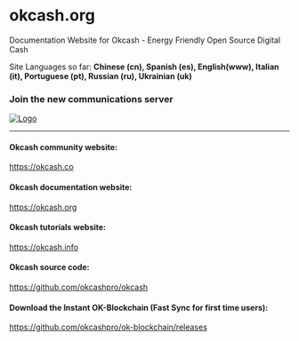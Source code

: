 # okcash.org
Documentation Website for Okcash - Energy Friendly Open Source Digital Cash

Site Languages so far: **Chinese (cn), Spanish (es), English(www), Italian (it), Portuguese (pt), Russian (ru), Ukrainian (uk)**


### Join the new communications server
<a href="http://discord.io/cryptocurrency">
    <img alt="Logo" src="https://discordapp.com/api/guilds/213747404745211904/widget.png?style=banner2">
  </a>

-------------------

#### Okcash community website:
https://okcash.co

#### Okcash documentation website:
https://okcash.org

#### Okcash tutorials website:
https://okcash.info

#### Okcash source code:
https://github.com/okcashpro/okcash

#### Download the Instant OK-Blockchain (Fast Sync for first time users): 
https://github.com/okcashpro/ok-blockchain/releases
